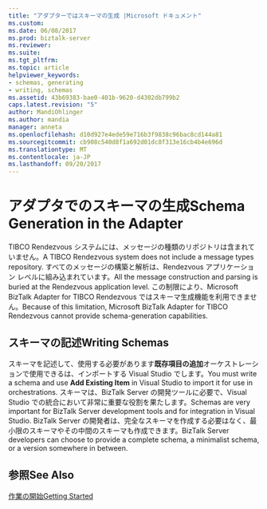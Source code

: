 ```yaml
---
title: "アダプターではスキーマの生成 |Microsoft ドキュメント"
ms.custom: 
ms.date: 06/08/2017
ms.prod: biztalk-server
ms.reviewer: 
ms.suite: 
ms.tgt_pltfrm: 
ms.topic: article
helpviewer_keywords:
- schemas, generating
- writing, schemas
ms.assetid: 43b69383-bae0-401b-9620-d4302db799b2
caps.latest.revision: "5"
author: MandiOhlinger
ms.author: mandia
manager: anneta
ms.openlocfilehash: d10d927e4ede59e716b3f9838c96bac8cd144a81
ms.sourcegitcommit: cb908c540d8f1a692d01dc8f313e16cb4b4e696d
ms.translationtype: MT
ms.contentlocale: ja-JP
ms.lasthandoff: 09/20/2017
---
```

# <a name="schema-generation-in-the-adapter"></a><span data-ttu-id="3bbbc-102">アダプタでのスキーマの生成</span><span class="sxs-lookup"><span data-stu-id="3bbbc-102">Schema Generation in the Adapter</span></span>
<span data-ttu-id="3bbbc-103">TIBCO Rendezvous システムには、メッセージの種類のリポジトリは含まれていません。</span><span class="sxs-lookup"><span data-stu-id="3bbbc-103">A TIBCO Rendezvous system does not include a message types repository.</span></span> <span data-ttu-id="3bbbc-104">すべてのメッセージの構築と解析は、Rendezvous アプリケーション レベルに組み込まれています。</span><span class="sxs-lookup"><span data-stu-id="3bbbc-104">All the message construction and parsing is buried at the Rendezvous application level.</span></span> <span data-ttu-id="3bbbc-105">この制限により、Microsoft BizTalk Adapter for TIBCO Rendezvous ではスキーマ生成機能を利用できません。</span><span class="sxs-lookup"><span data-stu-id="3bbbc-105">Because of this limitation, Microsoft BizTalk Adapter for TIBCO Rendezvous cannot provide schema-generation capabilities.</span></span>  
  
## <a name="writing-schemas"></a><span data-ttu-id="3bbbc-106">スキーマの記述</span><span class="sxs-lookup"><span data-stu-id="3bbbc-106">Writing Schemas</span></span>  
 <span data-ttu-id="3bbbc-107">スキーマを記述して、使用する必要があります**既存項目の追加**オーケストレーションで使用できるは、インポートする Visual Studio でします。</span><span class="sxs-lookup"><span data-stu-id="3bbbc-107">You must write a schema and use **Add Existing Item** in Visual Studio to import it for use in orchestrations.</span></span> <span data-ttu-id="3bbbc-108">スキーマは、BizTalk Server の開発ツールに必要で、Visual Studio での統合において非常に重要な役割を果たします。</span><span class="sxs-lookup"><span data-stu-id="3bbbc-108">Schemas are very important for BizTalk Server development tools and for integration in Visual Studio.</span></span> <span data-ttu-id="3bbbc-109">BizTalk Server の開発者は、完全なスキーマを作成する必要はなく、最小限のスキーマやその中間のスキーマも作成できます。</span><span class="sxs-lookup"><span data-stu-id="3bbbc-109">BizTalk Server developers can choose to provide a complete schema, a minimalist schema, or a version somewhere in between.</span></span>  
  
## <a name="see-also"></a><span data-ttu-id="3bbbc-110">参照</span><span class="sxs-lookup"><span data-stu-id="3bbbc-110">See Also</span></span>  
 [<span data-ttu-id="3bbbc-111">作業の開始</span><span class="sxs-lookup"><span data-stu-id="3bbbc-111">Getting Started</span></span>](../core/getting-started-with-biztalk-adapter-for-tibco-rendezvous.md)